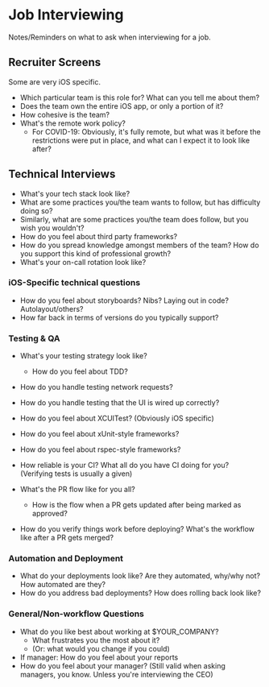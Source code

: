 # Job Interviewing

Notes/Reminders on what to ask when interviewing for a job.

## Recruiter Screens

Some are very iOS specific.

- Which particular team is this role for? What can you tell me about them?
- Does the team own the entire iOS app, or only a portion of it?
- How cohesive is the team?
- What's the remote work policy?
  - For COVID-19: Obviously, it's fully remote, but what was it before the restrictions were put in place, and what can I expect it to look like after?

## Technical Interviews

- What's your tech stack look like?
- What are some practices you/the team wants to follow, but has difficulty doing so?
- Similarly, what are some practices you/the team does follow, but you wish you wouldn't?
- How do you feel about third party frameworks?
- How do you spread knowledge amongst members of the team? How do you support this kind of professional growth?
- What's your on-call rotation look like?

### iOS-Specific technical questions

- How do you feel about storyboards? Nibs? Laying out in code? Autolayout/others?
- How far back in terms of versions do you typically support?

### Testing & QA

- What's your testing strategy look like?
  - How do you feel about TDD?
- How do you handle testing network requests?
- How do you handle testing that the UI is wired up correctly?
- How do you feel about XCUITest? (Obviously iOS specific)
- How do you feel about xUnit-style frameworks?
- How do you feel about rspec-style frameworks?
- How reliable is your CI? What all do you have CI doing for you? (Verifying tests is usually a given)

- What's the PR flow like for you all?
  - How is the flow when a PR gets updated after being marked as approved?
- How do you verify things work before deploying? What's the workflow like after a PR gets merged?

### Automation and Deployment

- What do your deployments look like? Are they automated, why/why not? How automated are they?
- How do you address bad deployments? How does rolling back look like?

### General/Non-workflow Questions

- What do you like best about working at $YOUR\_COMPANY?
  - What frustrates you the most about it?
  - (Or: what would you change if you could)
- If manager: How do you feel about your reports
- How do you feel about your manager? (Still valid when asking managers, you know. Unless you're interviewing the CEO)

